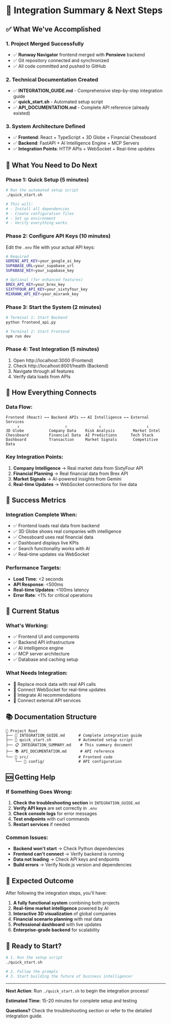 # 🎯 Integration Summary & Next Steps

## ✅ What We've Accomplished

### 1. **Project Merged Successfully**
- ✅ **Runway Navigator** frontend merged with **Pensieve** backend
- ✅ Git repository connected and synchronized
- ✅ All code committed and pushed to GitHub

### 2. **Technical Documentation Created**
- ✅ **INTEGRATION_GUIDE.md** - Comprehensive step-by-step integration guide
- ✅ **quick_start.sh** - Automated setup script
- ✅ **API_DOCUMENTATION.md** - Complete API reference (already existed)

### 3. **System Architecture Defined**
- ✅ **Frontend**: React + TypeScript + 3D Globe + Financial Chessboard
- ✅ **Backend**: FastAPI + AI Intelligence Engine + MCP Servers
- ✅ **Integration Points**: HTTP APIs + WebSocket + Real-time updates

## 🚀 What You Need to Do Next

### **Phase 1: Quick Setup (5 minutes)**
```bash
# Run the automated setup script
./quick_start.sh

# This will:
# - Install all dependencies
# - Create configuration files
# - Set up environment
# - Verify everything works
```

### **Phase 2: Configure API Keys (10 minutes)**
Edit the `.env` file with your actual API keys:
```bash
# Required
GEMINI_API_KEY=your_google_ai_key
SUPABASE_URL=your_supabase_url
SUPABASE_KEY=your_supabase_key

# Optional (for enhanced features)
BREX_API_KEY=your_brex_key
SIXTYFOUR_API_KEY=your_sixtyfour_key
MIXRANK_API_KEY=your_mixrank_key
```

### **Phase 3: Start the System (2 minutes)**
```bash
# Terminal 1: Start Backend
python frontend_api.py

# Terminal 2: Start Frontend
npm run dev
```

### **Phase 4: Test Integration (5 minutes)**
1. Open http://localhost:3000 (Frontend)
2. Check http://localhost:8001/health (Backend)
3. Navigate through all features
4. Verify data loads from APIs

## 🔗 How Everything Connects

### **Data Flow:**
```
Frontend (React) ←→ Backend APIs ←→ AI Intelligence ←→ External Services
     ↓                    ↓              ↓                    ↓
3D Globe           Company Data    Risk Analysis        Market Intel
Chessboard         Financial Data  AI Predictions      Tech Stack
Dashboard          Transaction     Market Signals       Competitive Data
```

### **Key Integration Points:**
1. **Company Intelligence** → Real market data from SixtyFour API
2. **Financial Planning** → Real financial data from Brex API
3. **Market Signals** → AI-powered insights from Gemini
4. **Real-time Updates** → WebSocket connections for live data

## 🎯 Success Metrics

### **Integration Complete When:**
- ✅ Frontend loads real data from backend
- ✅ 3D Globe shows real companies with intelligence
- ✅ Chessboard uses real financial data
- ✅ Dashboard displays live KPIs
- ✅ Search functionality works with AI
- ✅ Real-time updates via WebSocket

### **Performance Targets:**
- **Load Time**: <2 seconds
- **API Response**: <500ms
- **Real-time Updates**: <100ms latency
- **Error Rate**: <1% for critical operations

## 🚧 Current Status

### **What's Working:**
- ✅ Frontend UI and components
- ✅ Backend API infrastructure
- ✅ AI intelligence engine
- ✅ MCP server architecture
- ✅ Database and caching setup

### **What Needs Integration:**
- 🔄 Replace mock data with real API calls
- 🔄 Connect WebSocket for real-time updates
- 🔄 Integrate AI recommendations
- 🔄 Connect external API services

## 📚 Documentation Structure

```
📁 Project Root
├── 📖 INTEGRATION_GUIDE.md      # Complete integration guide
├── 🚀 quick_start.sh            # Automated setup script
├── 📋 INTEGRATION_SUMMARY.md    # This summary document
├── 📚 API_DOCUMENTATION.md      # API reference
└── 📁 src/                      # Frontend code
    └── 📁 config/               # API configuration
```

## 🆘 Getting Help

### **If Something Goes Wrong:**
1. **Check the troubleshooting section** in `INTEGRATION_GUIDE.md`
2. **Verify API keys** are set correctly in `.env`
3. **Check console logs** for error messages
4. **Test endpoints** with curl commands
5. **Restart services** if needed

### **Common Issues:**
- **Backend won't start** → Check Python dependencies
- **Frontend can't connect** → Verify backend is running
- **Data not loading** → Check API keys and endpoints
- **Build errors** → Verify Node.js version and dependencies

## 🎉 Expected Outcome

After following the integration steps, you'll have:

1. **A fully functional system** combining both projects
2. **Real-time market intelligence** powered by AI
3. **Interactive 3D visualization** of global companies
4. **Financial scenario planning** with real data
5. **Professional dashboard** with live updates
6. **Enterprise-grade backend** for scalability

## 🚀 Ready to Start?

```bash
# 1. Run the setup script
./quick_start.sh

# 2. Follow the prompts
# 3. Start building the future of business intelligence!
```

---

**Next Action**: Run `./quick_start.sh` to begin the integration process!

**Estimated Time**: 15-20 minutes for complete setup and testing

**Questions?** Check the troubleshooting section or refer to the detailed integration guide.
